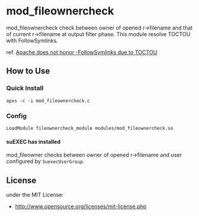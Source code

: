 # mod_fileownercheck

mod_fileownercheck check between owner of opened r->filename and that of current r->filename at output filter phase. This module resolve TOCTOU with FollowSymlinks.

ref. [Apache does not honor -FollowSymlinks due to TOCTOU](https://bugs.launchpad.net/ubuntu/+source/apache2/+bug/811428)

## How to Use
### Quick Install
```
apxs -c -i mod_fileownercheck.c
```
### Config
```
LoadModule fileownercheck_module modules/mod_fileownercheck.so
```
#### suEXEC has installed

mod_fileowner checks between owner of opened r->filename and user configured by ``SuexecUserGroup``.

## License
under the MIT License:

* http://www.opensource.org/licenses/mit-license.php
